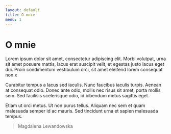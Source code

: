 ```yaml
---
layout: default
title: O mnie
menu: 1
---
```


# O mnie

Lorem ipsum dolor sit amet, consectetur adipiscing elit. Morbi volutpat, urna sit amet posuere mattis, lacus erat suscipit velit, et egestas justo lacus eget dui. Proin condimentum vestibulum orci, sit amet eleifend lorem consequat non.x

Curabitur tempus a lacus sed iaculis. Nunc faucibus iaculis turpis. Aenean at consequat odio. Donec ante odio, mollis nec risus sit amet, porta mollis sem. Sed facilisis scelerisque odio, id bibendum metus sagittis eget.

Etiam ut orci metus. Ut non purus tellus. Aliquam nec sem et quam malesuada semper id ac mauris. Sed tincidunt urna et sapien malesuada tempus.

> Magdalena Lewandowska
